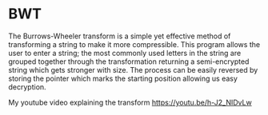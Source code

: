 # BWT
The Burrows-Wheeler transform is a simple yet effective method of transforming a string to make it more compressible.
This program allows the user to enter a string; the most commonly used letters in the string are grouped together through the
transformation returning a semi-encrypted string which gets stronger with size. The process can be easily reversed by storing the pointer
which marks the starting position allowing us easy decryption.

My youtube video explaining the transform https://youtu.be/h-J2_NIDvLw
